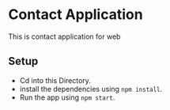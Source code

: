 # Contact Application
This is contact application for web 

## Setup

* Cd into this Directory.
* install the dependencies using `npm install`.
* Run the app using `npm start`.